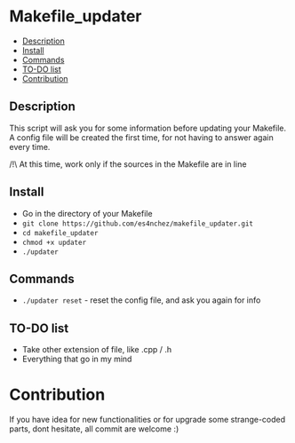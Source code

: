 Makefile_updater
================

  * [Description](#Description)
  * [Install](#Install)
  * [Commands](#Commands)
  * [TO-DO list](#TO-DO-list)
  * [Contribution](#contribution)


## Description

This script will ask you for some information before updating your Makefile.
A config file will be created the first time, for not having to answer again every time.
 
/!\ At this time, work only if the sources in the Makefile are in line


## Install

* Go in the directory of your Makefile
* `git clone https://github.com/es4nchez/makefile_updater.git`
* `cd makefile_updater`
* `chmod +x updater`
* `./updater`


## Commands

- `./updater reset` - reset the config file, and ask you again for info

## TO-DO list

 * Take other extension of file, like .cpp / .h
 * Everything that go in my mind
 
# Contribution

 If you have idea for new functionalities or for upgrade some strange-coded parts, dont hesitate, all commit are welcome :)
